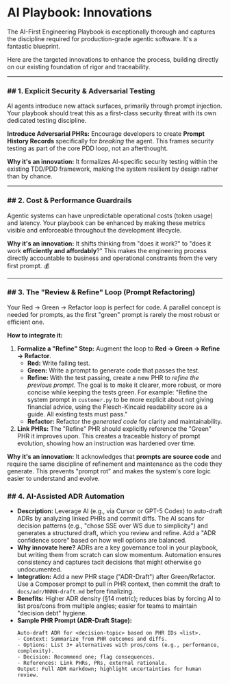 # AI Playbook: Innovations

The AI-First Engineering Playbook is exceptionally thorough and captures the discipline required for production-grade agentic software. It's a fantastic blueprint.

Here are the targeted innovations to enhance the process, building directly on our existing foundation of rigor and traceability.

-----


### \#\# 1. Explicit Security & Adversarial Testing

AI agents introduce new attack surfaces, primarily through prompt injection. Your playbook should treat this as a first-class security threat with its own dedicated testing discipline.

**Introduce Adversarial PHRs:** Encourage developers to create **Prompt History Records** specifically for *breaking* the agent. This frames security testing as part of the core PDD loop, not an afterthought.

**Why it's an innovation:** It formalizes AI-specific security testing within the existing TDD/PDD framework, making the system resilient by design rather than by chance.

-----

### \#\# 2. Cost & Performance Guardrails

Agentic systems can have unpredictable operational costs (token usage) and latency. Your playbook can be enhanced by making these metrics visible and enforceable throughout the development lifecycle.

**Why it's an innovation:** It shifts thinking from "does it work?" to "does it work **efficiently and affordably**?" This makes the engineering process directly accountable to business and operational constraints from the very first prompt. 💰

-----

### \#\# 3. The "Review & Refine" Loop (Prompt Refactoring)

Your Red → Green → Refactor loop is perfect for code. A parallel concept is needed for prompts, as the first "green" prompt is rarely the most robust or efficient one.

**How to integrate it:**

1.  **Formalize a "Refine" Step:** Augment the loop to **Red → Green → Refine → Refactor**.
      * **Red:** Write failing test.
      * **Green:** Write a prompt to generate code that passes the test.
      * **Refine:** With the test passing, create a new PHR to *refine the previous prompt*. The goal is to make it clearer, more robust, or more concise while keeping the tests green. For example: "Refine the system prompt in `customer.py` to be more explicit about not giving financial advice, using the Flesch-Kincaid readability score as a guide. All existing tests must pass."
      * **Refactor:** Refactor the *generated code* for clarity and maintainability.
2.  **Link PHRs:** The "Refine" PHR should explicitly reference the "Green" PHR it improves upon. This creates a traceable history of prompt evolution, showing how an instruction was hardened over time.

**Why it's an innovation:** It acknowledges that **prompts are source code** and require the same discipline of refinement and maintenance as the code they generate. This prevents "prompt rot" and makes the system's core logic easier to understand and evolve.

### \#\# 4. AI-Assisted ADR Automation
   - **Description:** Leverage AI (e.g., via Cursor or GPT-5 Codex) to auto-draft ADRs by analyzing linked PHRs and commit diffs. The AI scans for decision patterns (e.g., "chose SSE over WS due to simplicity") and generates a structured draft, which you review and refine. Add a "ADR confidence score" based on how well options are balanced.
   - **Why innovate here?** ADRs are a key governance tool in your playbook, but writing them from scratch can slow momentum. Automation ensures consistency and captures tacit decisions that might otherwise go undocumented.
   - **Integration:** Add a new PHR stage ("ADR-Draft") after Green/Refactor. Use a Composer prompt to pull in PHR context, then commit the draft to `docs/adr/NNNN-draft.md` before finalizing.
   - **Benefits:** Higher ADR density (§14 metric); reduces bias by forcing AI to list pros/cons from multiple angles; easier for teams to maintain "decision debt" hygiene.
   - **Sample PHR Prompt (ADR-Draft Stage):**
     ```
     Auto-draft ADR for <decision-topic> based on PHR IDs <list>.
     - Context: Summarize from PHR outcomes and diffs.
     - Options: List 3+ alternatives with pros/cons (e.g., performance, complexity).
     - Decision: Recommend one; flag consequences.
     - References: Link PHRs, PRs, external rationale.
     Output: Full ADR markdown; highlight uncertainties for human review.
     ```